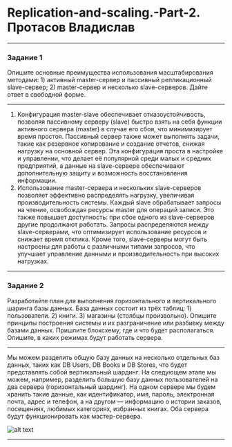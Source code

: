 # Replication-and-scaling.-Part-2. Протасов Владислав

---

### Задание 1
Опишите основные преимущества использования масштабирования методами: 1) активный master-сервер и пассивный репликационный slave-сервер; 2) master-сервер и несколько slave-серверов. 
Дайте ответ в свободной форме.

---

1) Конфигурация master-slave обеспечивает отказоустойчивость, позволяя пассивному серверу (slave) быстро взять на себя функции активного сервера (master) в случае его сбоя, что минимизирует время простоя. Пассивный сервер также может выполнять задачи, такие как резервное копирование и создание отчетов, снижая нагрузку на основной сервер. Эта конфигурация проста в настройке и управлении, что делает её популярной среди малых и средних предприятий, а данные на slave-сервере обеспечивают дополнительную защиту и возможность восстановления информации.
2) Использование master-сервера и нескольких slave-серверов позволяет эффективно распределять нагрузку, увеличивая производительность системы. Каждый slave обрабатывает запросы на чтение, освобождая ресурсы master для операций записи. Это также повышает доступность: при сбое одного из slave-серверов другие продолжают работать. Запросы распределяются между slave-серверами, что оптимизирует использование ресурсов и снижает время отклика. Кроме того, slave-серверы могут быть настроены для работы с различными типами запросов, что улучшает управление данными и производительность при высоких нагрузках.

---

### Задание 2
Разработайте план для выполнения горизонтального и вертикального шаринга базы данных. База данных состоит из трёх таблиц: 1) пользователи. 2) книги. 3) магазины (столбцы произвольно).
Опишите принципы построения системы и их разграничение или разбивку между базами данных.
Пришлите блоксхему, где и что будет располагаться. Опишите, в каких режимах будут работать сервера.

---

Мы можем разделить общую базу данных на несколько отдельных баз данных, таких как DB Users, DB Books и DB Stores, что будет представлять собой вертикальный шардинг. На следующем этапе мы можем, например, разделить большую базу данных пользователей на два сервера (горизонтальный шардинг). На одном сервере мы будем хранить такие данные, как идентификатор, имя, пароль, электронная почта, адрес и телефон, а на другом — информацию о истории заказов, посещениях, любимых категориях, избранных книгах. Оба сервера будут функционировать как мастер-сервера.

![alt text](https://github.com/VladisProtas/Replication-and-scaling.-Part-2./blob/main/Снимок1.PNG)

---
